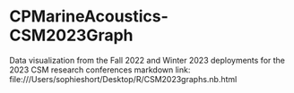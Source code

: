 # CPMarineAcoustics-CSM2023Graph
Data visualization from the Fall 2022 and Winter 2023 deployments for the 2023 CSM research conferences 
markdown link: file:///Users/sophieshort/Desktop/R/CSM2023graphs.nb.html
